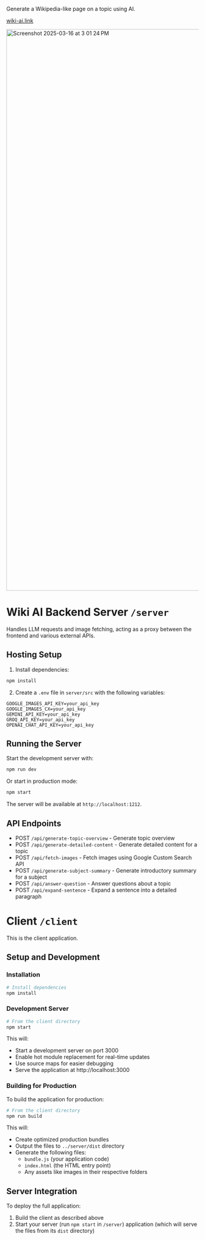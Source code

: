 Generate a Wikipedia-like page on a topic using AI.

[wiki-ai.link](https://wiki-ai.link/)


<img width="1470" alt="Screenshot 2025-03-16 at 3 01 24 PM" src="https://github.com/user-attachments/assets/07fb7027-0fd5-4bd5-9ce9-cf3e0d74c15e" />


# Wiki AI Backend Server `/server`

Handles LLM requests and image fetching, acting as a proxy between the frontend and various external APIs.

## Hosting Setup

1. Install dependencies:
```bash
npm install
```

2. Create a `.env` file in `server/src` with the following variables:
```
GOOGLE_IMAGES_API_KEY=your_api_key
GOOGLE_IMAGES_CX=your_api_key
GEMINI_API_KEY=your_api_key
GROQ_API_KEY=your_api_key
OPENAI_CHAT_API_KEY=your_api_key
```

## Running the Server

Start the development server with:
```bash
npm run dev
```

Or start in production mode:
```bash
npm start
```

The server will be available at `http://localhost:1212`.

## API Endpoints

- POST `/api/generate-topic-overview` - Generate topic overview
- POST `/api/generate-detailed-content` - Generate detailed content for a topic
- POST `/api/fetch-images` - Fetch images using Google Custom Search API
- POST `/api/generate-subject-summary` - Generate introductory summary for a subject
- POST `/api/answer-question` - Answer questions about a topic
- POST `/api/expand-sentence` - Expand a sentence into a detailed paragraph


# Client `/client`

This is the client application.

## Setup and Development

### Installation

```bash
# Install dependencies
npm install
```

### Development Server

```bash
# From the client directory
npm start
```

This will:
- Start a development server on port 3000
- Enable hot module replacement for real-time updates
- Use source maps for easier debugging
- Serve the application at http://localhost:3000

### Building for Production

To build the application for production:

```bash
# From the client directory
npm run build
```

This will:
- Create optimized production bundles
- Output the files to `../server/dist` directory
- Generate the following files:
  - `bundle.js` (your application code)
  - `index.html` (the HTML entry point)
  - Any assets like images in their respective folders

## Server Integration

To deploy the full application:
1. Build the client as described above
2. Start your server (run `npm start` in `/server`) application (which will serve the files from its `dist` directory)
